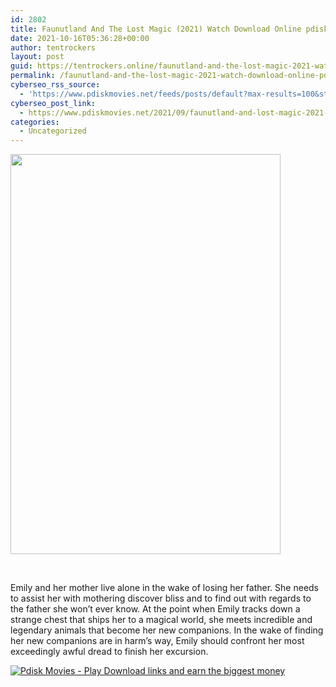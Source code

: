 ```yaml
---
id: 2802
title: Faunutland And The Lost Magic (2021) Watch Download Online pdisk Movie
date: 2021-10-16T05:36:28+00:00
author: tentrockers
layout: post
guid: https://tentrockers.online/faunutland-and-the-lost-magic-2021-watch-download-online-pdisk-movie/
permalink: /faunutland-and-the-lost-magic-2021-watch-download-online-pdisk-movie/
cyberseo_rss_source:
  - 'https://www.pdiskmovies.net/feeds/posts/default?max-results=100&start-index=601'
cyberseo_post_link:
  - https://www.pdiskmovies.net/2021/09/faunutland-and-lost-magic-2021-watch.html
categories:
  - Uncategorized
---
```

<div class="separator">
  <a href="https://1.bp.blogspot.com/--dTLquhSdIM/YTcektWYajI/AAAAAAAAAuc/5Nv7OTSemPgQvJ5SH1hxVlRlfmN42-6bgCLcBGAsYHQ/s2000/Faunutland%2BAnd%2BThe%2BLost%2BMagic%2B%25282021%2529%2BWatch%2BDownload%2BOnline%2Bpdisk%2BMovie.jpg" imageanchor="1"><img loading="lazy" border="0" data-original-height="2000" data-original-width="1350" height="640" src="https://1.bp.blogspot.com/--dTLquhSdIM/YTcektWYajI/AAAAAAAAAuc/5Nv7OTSemPgQvJ5SH1hxVlRlfmN42-6bgCLcBGAsYHQ/w432-h640/Faunutland%2BAnd%2BThe%2BLost%2BMagic%2B%25282021%2529%2BWatch%2BDownload%2BOnline%2Bpdisk%2BMovie.jpg" width="432" /></a>
</div>

<span><br /></span>

<div>
  <span>Emily and her mother live alone in the wake of losing her father. She needs to assist her with mothering discover bliss and to find out with regards to the father she won&#8217;t ever know. At the point when Emily tracks down a strange chest that ships her to a magical world, she meets incredible and legendary animals that become her new companions. In the wake of finding her new companions are in harm&#8217;s way, Emily should confront her most exceedingly awful dread to finish her excursion.</span>
</div>

[![](https://1.bp.blogspot.com/-KJZYdQTn3nw/YS8VdIdXMyI/AAAAAAAAaw4/BR8dsGkpxw0T8C_4G4ALfMA7cP79KN3kwCLcBGAsYHQ/w400-h58/play_download_buttuons-removebg-preview.png "Pdisk Movies - Play Download links and earn the biggest money")](https://kofilink.com/1/bnYyajY5MDAwY2g3?dn=1)